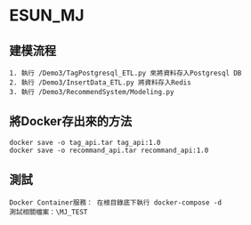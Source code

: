 # ESUN_MJ
## 建模流程
```
1. 執行 /Demo3/TagPostgresql_ETL.py 來將資料存入Postgresql DB
2. 執行 /Demo3/InsertData_ETL.py 將資料存入Redis
3. 執行 /Demo3/RecommendSystem/Modeling.py
```

## 將Docker存出來的方法
```
docker save -o tag_api.tar tag_api:1.0 
docker save -o recommand_api.tar recommand_api:1.0 
```

## 測試
```
Docker Container服務： 在根目錄底下執行 docker-compose -d
測試相關檔案：\MJ_TEST
```